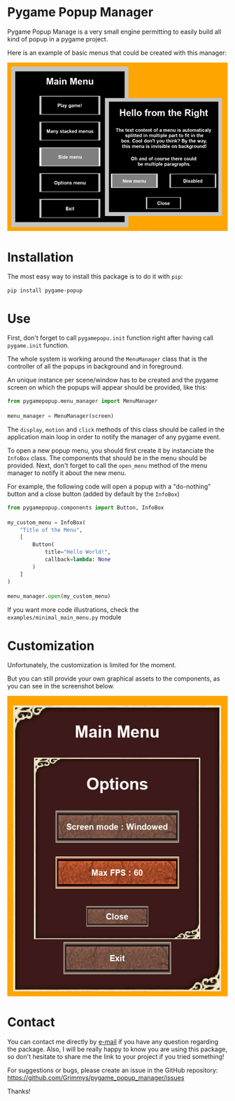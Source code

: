 # Pygame Popup Manager

Pygame Popup Manage is a very small engine permitting to easily build all kind of popup in a pygame project.

Here is an example of basic menus that could be created with this manager:

![Main menu with side menu](https://github.com/Grimmys/pygame_popup_manager/blob/main/screenshots/main_menu_with_side_menu.png)

# Installation

The most easy way to install this package is to do it with `pip`:

`pip install pygame-popup`

# Use

First, don't forget to call `pygamepopu.init` function right after
having call `pygame.init` function.

The whole system is working around the `MenuManager` class that is
the controller of all the popups in background and in foreground.

An unique instance per scene/window has to be created and the pygame screen
on which the popups will appear should be provided, like this:

```py
from pygamepopup.menu_manager import MenuManager

menu_manager = MenuManager(screen)
```

The `display`, `motion` and `click` methods of this class should be called in the application main loop 
in order to notify the manager of any pygame event.

To open a new popup menu, you should first create it by instanciate the `InfoBox` class.
The components that should be in the menu should be provided.
Next, don't forget to call the `open_menu` method of the menu manager to notify it about the new menu.

For example, the following code will open a popup with a "do-nothing" button and a close button (added by default by the `InfoBox`)

```py
from pygamepopup.components import Button, InfoBox

my_custom_menu = InfoBox(
    "Title of the Menu",
    [
        Button(
            title="Hello World!",
            callback=lambda: None
        )
    ]
)

menu_manager.open(my_custom_menu)
```
If you want more code illustrations, check the `examples/minimal_main_menu.py` module

# Customization

Unfortunately, the customization is limited for the moment.

But you can still provide your own graphical assets to the components, as you can see in the screenshot below.

![Options menu with assets](https://github.com/Grimmys/pygame_popup_manager/blob/main/screenshots/options_menu_with_assets.png)

# Contact

You can contact me directly by [e-mail](mailto:grimmys.programming@gmail.com?subject=[GitHub]%20Pygame%20Popup%20Manager) if you have any question regarding the package.
Also, I will be really happy to know you are using this package, so don't hesitate to share me the link to your project if you tried something!

For suggestions or bugs, please create an issue in the GitHub repository: https://github.com/Grimmys/pygame_popup_manager/issues

Thanks!
